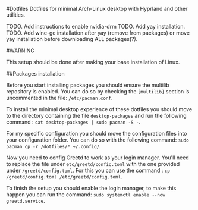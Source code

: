 #Dotfiles
Dotfiles for minimal Arch-Linux desktop with Hyprland and other utilities.

TODO. Add instructions to enable nvidia-drm
TODO. Add yay installation.
TODO. Add wine-ge installation after yay (remove from packages) or move yay installation before downloading ALL packages(?).

#WARNING

This setup should be done after making your base installation of Linux.

##Packages installation

Before you start installing packages you should ensure the multilib repository is enabled. You can do so by checking the `[multilib]` section is uncommented in the file: `/etc/pacman.conf`.

To install the minimal desktop experience of these dotfiles you should move to the directory containing the file `desktop-packages` and run the following command : `cat desktop-packages | sudo pacman -S -`.

For my specific configuration you should move the configuration files into your configuration folder. You can do so with the following command: `sudo pacman cp -r /dotfiles/* ~/.config/`.

Now you need to config Greetd to work as your login manager. You'll need to replace the file under `etc/greetd/config.toml` with the one provided under `/greetd/config.toml`. For this you can use the command : `cp /greetd/config.toml /etc/greetd/config.toml`.

To finish the setup you should enable the login manager, to make this happen you can run the command: `sudo systemctl enable --now greetd.service`. 
